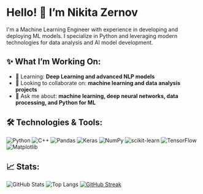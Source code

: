 # Hello! 👋 I’m Nikita Zernov

I'm a Machine Learning Engineer with experience in developing and deploying ML models. I specialize in Python and leveraging modern technologies for data analysis and AI model development.

## ✨ What I’m Working On:

- 🌱 Learning: **Deep Learning and advanced NLP models**
- 👯 Looking to collaborate on: **machine learning and data analysis projects**
- 💬 Ask me about: **machine learning, deep neural networks, data processing, and Python for ML**

## 🛠️ Technologies & Tools:

![Python](https://img.shields.io/badge/python-%233776AB.svg?style=for-the-badge&logo=python&logoColor=white)
![C++](https://img.shields.io/badge/C++-%2300599C.svg?style=for-the-badge&logo=c%2B%2B&logoColor=white)
![Pandas](https://img.shields.io/badge/pandas-%23150458.svg?style=for-the-badge&logo=pandas&logoColor=white)
![Keras](https://img.shields.io/badge/keras-%23D00000.svg?style=for-the-badge&logo=keras&logoColor=white)
![NumPy](https://img.shields.io/badge/numpy-%23013243.svg?style=for-the-badge&logo=numpy&logoColor=white)
![scikit-learn](https://img.shields.io/badge/scikit--learn-%23F7931E.svg?style=for-the-badge&logo=scikit-learn&logoColor=white)
![TensorFlow](https://img.shields.io/badge/TensorFlow-%23FF6F00.svg?style=for-the-badge&logo=tensorflow&logoColor=white)
![Matplotlib](https://img.shields.io/badge/Matplotlib-%23304263.svg?style=for-the-badge&logo=Matplotlib&logoColor=white)

## 📈 Stats:

![GitHub Stats](https://github-readme-stats.vercel.app/api?username=Nikindrik&show_icons=true&theme=radical)
![Top Langs](https://github-readme-stats.vercel.app/api/top-langs/?username=Nikindrik&layout=compact&theme=radical)
[![GitHub Streak](https://github-readme-streak-stats.herokuapp.com/?user=Nikindrik&theme=dark)](https://git.io/streak-stats)
